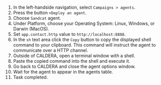 1. In the left-handside navigation, select `Campaigns > agents`.
1. Press the button `+Deploy an agent`.
1. Choose `Sandcat` agent.
1. Under Platform, choose your Operating System: Linux, Windows, or Darwin (MacOS).
1. Set `app.contact.http` value to `http://localhost:8888`.
1. In the `sh` text area click the `Copy` button to copy the displayed shell command to your clipboard. This command will instruct the agent to communicate over a HTTP channel.
1. Outside of CALDERA, open a terminal window with a shell.
1. Paste the copied command into the shell and execute it.
1. Go back to CALDERA and close the agent options window.
1. Wait for the agent to appear in the agents table.
1. Task completed.